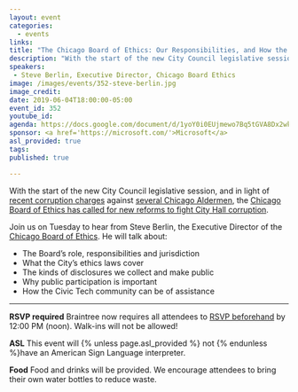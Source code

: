```yaml
---
layout: event
categories:
  - events
links: 
title: "The Chicago Board of Ethics: Our Responsibilities, and How the Public Can Help"
description: "With the start of the new City Council legislative session, and in light of recent corruption charges against several Chicago Aldermen, the Chicago Board of Ethics has called for new reforms to fight City Hall corruption. Join us on Tuesday to hear from Steve Berlin, the Executive Director of the Chicago Board of Ethics. He will speak about the Board’s role, responsibilities and jurisdiction, the city's ethics laws, public participation, and how the Civic Tech community can help."
speakers:
 - Steve Berlin, Executive Director, Chicago Board Ethics
image: /images/events/352-steve-berlin.jpg
image_credit:
date: 2019-06-04T18:00:00-05:00
event_id: 352
youtube_id: 
agenda: https://docs.google.com/document/d/1yoY0i0EUjmewo7Bq5tGVA8Dx2wkC4BYRgjG8P6nFTq0/edit?usp=sharing
sponsor: <a href='https://microsoft.com/'>Microsoft</a>
asl_provided: true
tags: 
published: true

---
```


With the start of the new City Council legislative session, and in light of [recent corruption charges](https://chicago.suntimes.com/2019/5/30/18646020/chicago-alderman-edward-burke-indictment) against [several Chicago Aldermen](https://www.chicagotribune.com/politics/ct-met-ed-burke-danny-solis-investigation-20190129-story.html), the [Chicago Board of Ethics has called for new reforms to fight City Hall corruption](https://www.chicagotribune.com/politics/ct-met-chicago-ethics-board-20190530-story.html).

Join us on Tuesday to hear from Steve Berlin, the Executive Director of the [Chicago Board of Ethics](https://www.chicago.gov/city/en/depts/ethics.html). He will talk about:

- The Board’s role, responsibilities and jurisdiction
- What the City’s ethics laws cover
- The kinds of disclosures we collect and make public
- Why public participation is important
- How the Civic Tech community can be of assistance

---

**RSVP required** Braintree now requires all attendees to [RSVP beforehand]({{site.rsvp_url}}) by 12:00 PM (noon). Walk-ins will not be allowed!

**ASL** This event will {% unless page.asl_provided %} not {% endunless %}have an American Sign Language interpreter.

**Food** Food and drinks will be provided. We encourage attendees to bring their own water bottles to reduce waste.

